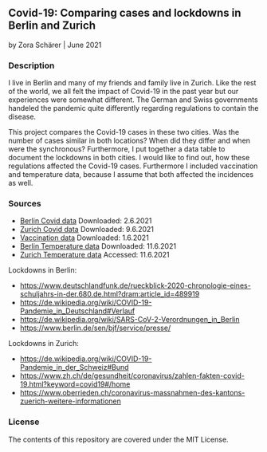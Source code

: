 ## Covid-19: Comparing cases and lockdowns in Berlin and Zurich

by Zora Schärer | June 2021

### Description
I live in Berlin and many of my friends and family live in Zurich. Like the rest of the world, we all felt the impact of Covid-19 in the past year but our experiences were somewhat different. The German and Swiss governments handeled the pandemic quite differently regarding regulations to contain the disease.

This project compares the Covid-19 cases in these two cities. Was the number of cases similar in both locations? When did they differ and when were the synchronous? Furthermore, I put together a data table to document the lockdowns in both cities. I would like to find out, how these regulations affected the Covid-19 cases. Furthermore I included vaccination and temperature data, because I assume that both affected the incidences as well.

### Sources
* [Berlin Covid data](https://www.kaggle.com/headsortails/covid19-tracking-germany) Downloaded: 2.6.2021
* [Zurich Covid data](https://www.zh.ch/de/politik-staat/opendata.html?keyword=ogd#/details/671@gesundheitsdirektion-kanton-zuerich) Downloaded: 9.6.2021
* [Vaccination data](https://www.kaggle.com/gpreda/covid-world-vaccination-progress) Downloaded: 1.6.2021
* [Berlin Temperature data](https://www.wetterkontor.de/wetter-rueckblick/monats-und-jahreswerte.asp?id=23&jr0=2020&jr1=2021&mo0=1&mo1=12) Downloaded: 11.6.2021
* [Zurich Temperature data](https://www.daswetter.com/wetter_Zurich-Europa-Schweiz-Zurich-LSZH-sactual-12195.html) Accessed: 11.6.2021

Lockdowns in Berlin:
* https://www.deutschlandfunk.de/rueckblick-2020-chronologie-eines-schuljahrs-in-der.680.de.html?dram:article_id=489919
* https://de.wikipedia.org/wiki/COVID-19-Pandemie_in_Deutschland#Verlauf
* https://de.wikipedia.org/wiki/SARS-CoV-2-Verordnungen_in_Berlin
* https://www.berlin.de/sen/bjf/service/presse/

Lockdowns in Zurich:
* https://de.wikipedia.org/wiki/COVID-19-Pandemie_in_der_Schweiz#Bund
* https://www.zh.ch/de/gesundheit/coronavirus/zahlen-fakten-covid-19.html?keyword=covid19#/home
* https://www.oberrieden.ch/coronavirus-massnahmen-des-kantons-zuerich-weitere-informationen

### License
The contents of this repository are covered under the MIT License.
